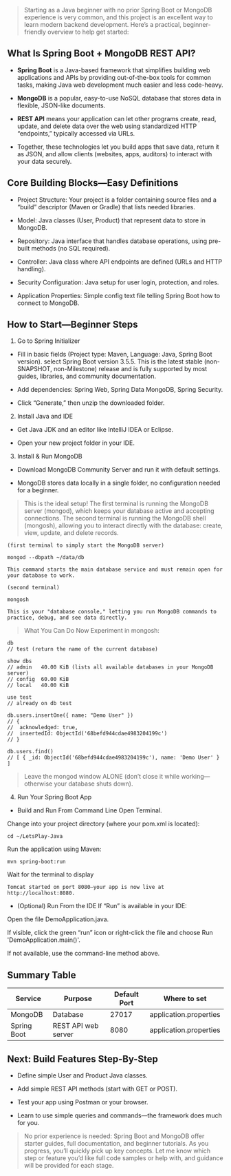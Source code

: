 > Starting as a Java beginner with no prior Spring Boot or MongoDB experience is very common, and this project is an excellent way to learn modern backend development. Here’s a practical, beginner-friendly overview to help get started:

## What Is Spring Boot + MongoDB REST API?
- **Spring Boot** is a Java-based framework that simplifies building web applications and APIs by providing out-of-the-box tools for common tasks, making Java web development much easier and less code-heavy.

- **MongoDB** is a popular, easy-to-use NoSQL database that stores data in flexible, JSON-like documents.

- **REST API** means your application can let other programs create, read, update, and delete data over the web using standardized HTTP “endpoints,” typically accessed via URLs.

- Together, these technologies let you build apps that save data, return it as JSON, and allow clients (websites, apps, auditors) to interact with your data securely.

## Core Building Blocks—Easy Definitions
- Project Structure: Your project is a folder containing source files and a “build” descriptor (Maven or Gradle) that lists needed libraries.

- Model: Java classes (User, Product) that represent data to store in MongoDB.

- Repository: Java interface that handles database operations, using pre-built methods (no SQL required).

- Controller: Java class where API endpoints are defined (URLs and HTTP handling).

- Security Configuration: Java setup for user login, protection, and roles.

- Application Properties: Simple config text file telling Spring Boot how to connect to MongoDB.

## How to Start—Beginner Steps
1. Go to Spring Initializer
- Fill in basic fields (Project type: Maven, Language: Java, Spring Boot version). select Spring Boot version 3.5.5. This is the latest stable (non-SNAPSHOT, non-Milestone) release and is fully supported by most guides, libraries, and community documentation.

- Add dependencies: Spring Web, Spring Data MongoDB, Spring Security.

- Click “Generate,” then unzip the downloaded folder.

2. Install Java and IDE

- Get Java JDK and an editor like IntelliJ IDEA or Eclipse.

- Open your new project folder in your IDE.

3. Install & Run MongoDB

- Download MongoDB Community Server and run it with default settings.

- MongoDB stores data locally in a single folder, no configuration needed for a beginner.
> This is the ideal setup! The first terminal is running the MongoDB server (mongod), which keeps your database active and accepting connections. The second terminal is running the MongoDB shell (mongosh), allowing you to interact directly with the database: create, view, update, and delete records.
````
(first terminal to simply start the MongoDB server)

mongod --dbpath ~/data/db 

This command starts the main database service and must remain open for your database to work.
````

````
(second terminal) 

mongosh 

This is your "database console," letting you run MongoDB commands to practice, debug, and see data directly.
````

> What You Can Do Now
Experiment in mongosh:
````
db
// test (return the name of the current database)

show dbs
// admin   40.00 KiB (lists all available databases in your MongoDB server)
// config  60.00 KiB
// local   40.00 KiB

use test
// already on db test

db.users.insertOne({ name: "Demo User" })
// {
//  acknowledged: true,
//  insertedId: ObjectId('68befd944cdae4983204199c')
// }

db.users.find()
// [ { _id: ObjectId('68befd944cdae4983204199c'), name: 'Demo User' } ]
````
> Leave the mongod window ALONE (don’t close it while working—otherwise your database shuts down).

4. Run Your Spring Boot App

- Build and Run From Command Line
      Open Terminal.

Change into your project directory (where your pom.xml is located):

````
cd ~/LetsPlay-Java
````
Run the application using Maven:
````
mvn spring-boot:run
````
Wait for the terminal to display 
````
Tomcat started on port 8080—your app is now live at http://localhost:8080.
````
- (Optional) Run From the IDE
If “Run” is available in your IDE:

Open the file DemoApplication.java.

If visible, click the green “run” icon or right-click the file and choose Run 'DemoApplication.main()'.

If not available, use the command-line method above.

## Summary Table
| Service	     | Purpose	  | Default Port | Where to set |
|--------------|-----------|-------| -------------|
| MongoDB      | Database	 | 27017	| application.properties|
| Spring Boot  | 	REST API web server | 	8080 |	application.properties |



## Next: Build Features Step-By-Step
- Define simple User and Product Java classes.

- Add simple REST API methods (start with GET or POST).

- Test your app using Postman or your browser.

- Learn to use simple queries and commands—the framework does much for you.

> No prior experience is needed: Spring Boot and MongoDB offer starter guides, full documentation, and beginner tutorials. As you progress, you’ll quickly pick up key concepts. Let me know which step or feature you’d like full code samples or help with, and guidance will be provided for each stage.